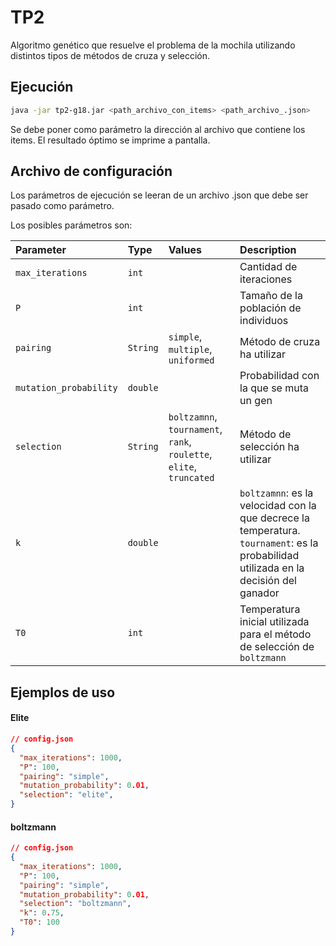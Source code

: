 
# TP2
Algoritmo genético que resuelve el problema de la mochila utilizando distintos tipos de métodos de cruza y selección.

## Ejecución
```bash
java -jar tp2-g18.jar <path_archivo_con_items> <path_archivo_.json>
```
Se debe poner como parámetro la dirección al archivo que contiene los items.
El resultado óptimo se imprime a pantalla.

## Archivo de configuración
Los parámetros de ejecución se leeran de un archivo .json que debe ser pasado como parámetro.

Los posibles parámetros son:

| Parameter     | Type     | Values                                        | Description                                                                       |
| :-------------| :------- |:----------------------------------------------|:----------------------------------------------------------------------------------|
| `max_iterations`         | `int` |  | Cantidad de iteraciones                                          |
| `P`       | `int`    |                                               | Tamaño de la población de individuos             |
| `pairing`   | `String` | `simple`, `multiple`, `uniformed`    | Método de cruza ha utilizar |
| `mutation_probability`   | `double` |     | Probabilidad con la que se muta un gen |
| `selection`   | `String` |  `boltzamnn`, `tournament`, `rank`, `roulette`, `elite`, `truncated`   | Método de selección ha utilizar |
| `k`   | `double` |     | `boltzamnn`: es la velocidad con la que decrece la temperatura. `tournament`: es la probabilidad utilizada en la decisión del ganador |
| `T0`   | `int` |     | Temperatura inicial utilizada para el método de selección de `boltzmann` |


## Ejemplos de uso
#### Elite
```json
// config.json
{
  "max_iterations": 1000,
  "P": 100,
  "pairing": "simple",
  "mutation_probability": 0.01,
  "selection": "elite",
}
```

#### boltzmann
```json
// config.json
{
  "max_iterations": 1000,
  "P": 100,
  "pairing": "simple",
  "mutation_probability": 0.01,
  "selection": "boltzmann",
  "k": 0.75,
  "T0": 100
}
```




